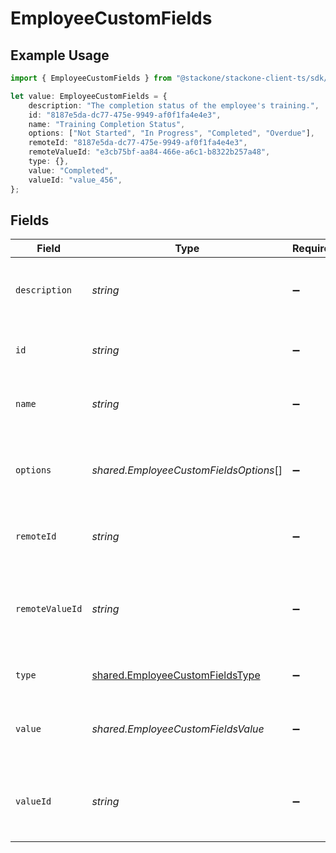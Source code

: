 # EmployeeCustomFields

## Example Usage

```typescript
import { EmployeeCustomFields } from "@stackone/stackone-client-ts/sdk/models/shared";

let value: EmployeeCustomFields = {
    description: "The completion status of the employee's training.",
    id: "8187e5da-dc77-475e-9949-af0f1fa4e4e3",
    name: "Training Completion Status",
    options: ["Not Started", "In Progress", "Completed", "Overdue"],
    remoteId: "8187e5da-dc77-475e-9949-af0f1fa4e4e3",
    remoteValueId: "e3cb75bf-aa84-466e-a6c1-b8322b257a48",
    type: {},
    value: "Completed",
    valueId: "value_456",
};
```

## Fields

| Field                                                                                     | Type                                                                                      | Required                                                                                  | Description                                                                               | Example                                                                                   |
| ----------------------------------------------------------------------------------------- | ----------------------------------------------------------------------------------------- | ----------------------------------------------------------------------------------------- | ----------------------------------------------------------------------------------------- | ----------------------------------------------------------------------------------------- |
| `description`                                                                             | *string*                                                                                  | :heavy_minus_sign:                                                                        | The description of the custom field.                                                      | The completion status of the employee's training.                                         |
| `id`                                                                                      | *string*                                                                                  | :heavy_minus_sign:                                                                        | Unique identifier                                                                         | 8187e5da-dc77-475e-9949-af0f1fa4e4e3                                                      |
| `name`                                                                                    | *string*                                                                                  | :heavy_minus_sign:                                                                        | The name of the custom field.                                                             | Training Completion Status                                                                |
| `options`                                                                                 | *shared.EmployeeCustomFieldsOptions*[]                                                    | :heavy_minus_sign:                                                                        | An array of possible options for the custom field.                                        | [<br/>"Not Started",<br/>"In Progress",<br/>"Completed",<br/>"Overdue"<br/>]              |
| `remoteId`                                                                                | *string*                                                                                  | :heavy_minus_sign:                                                                        | Provider's unique identifier                                                              | 8187e5da-dc77-475e-9949-af0f1fa4e4e3                                                      |
| `remoteValueId`                                                                           | *string*                                                                                  | :heavy_minus_sign:                                                                        | Provider's unique identifier for the value of the custom field.                           | e3cb75bf-aa84-466e-a6c1-b8322b257a48                                                      |
| `type`                                                                                    | [shared.EmployeeCustomFieldsType](../../../sdk/models/shared/employeecustomfieldstype.md) | :heavy_minus_sign:                                                                        | The type of the custom field.                                                             | Dropdown                                                                                  |
| `value`                                                                                   | *shared.EmployeeCustomFieldsValue*                                                        | :heavy_minus_sign:                                                                        | The value associated with the custom field.                                               | Completed                                                                                 |
| `valueId`                                                                                 | *string*                                                                                  | :heavy_minus_sign:                                                                        | The unique identifier for the value of the custom field.                                  | value_456                                                                                 |